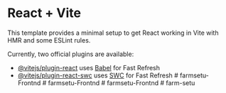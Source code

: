 # React + Vite

This template provides a minimal setup to get React working in Vite with HMR and some ESLint rules.

Currently, two official plugins are available:

- [@vitejs/plugin-react](https://github.com/vitejs/vite-plugin-react/blob/main/packages/plugin-react/README.md) uses [Babel](https://babeljs.io/) for Fast Refresh
- [@vitejs/plugin-react-swc](https://github.com/vitejs/vite-plugin-react-swc) uses [SWC](https://swc.rs/) for Fast Refresh
#   f a r m s e t u - F r o n t n d  
 #   f a r m s e t u - F r o n t n d  
 #   f a r m s e t u - F r o n t n d  
 #   f a r m - s e t u  
 